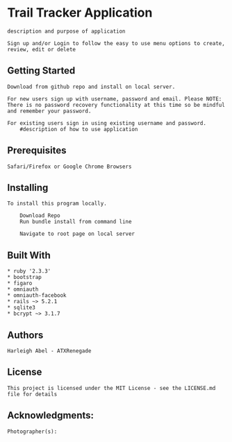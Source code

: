 # Trail Tracker Application

	description and purpose of application

	Sign up and/or Login to follow the easy to use menu options to create, review, edit or delete

## Getting Started

    Download from github repo and install on local server.

    For new users sign up with username, password and email. Please NOTE: There is no password recovery functionality at this time so be mindful and remember your password.

    For existing users sign in using existing username and password.
		#description of how to use application

## Prerequisites

	Safari/Firefox or Google Chrome Browsers

## Installing

	To install this program locally.

	    Download Repo
	    Run bundle install from command line

	    Navigate to root page on local server

## Built With
	* ruby '2.3.3'
	* bootstrap
	* figaro
	* omniauth
	* omniauth-facebook
	* rails ~> 5.2.1
	* sqlite3
	* bcrypt ~> 3.1.7

## Authors
    Harleigh Abel - ATXRenegade

## License

	This project is licensed under the MIT License - see the LICENSE.md file for details

## Acknowledgments:

    Photographer(s):
